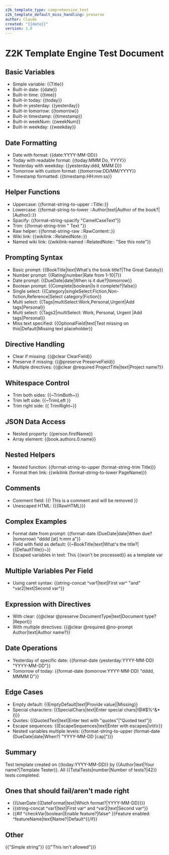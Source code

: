```yaml
---
z2k_template_type: comprehensive_test
z2k_template_default_miss_handling: preserve
author: Claude
created: "{{date}}"
version: 1.0
---
```

# Z2K Template Engine Test Document

## Basic Variables
- Simple variable: {{Title}}
- Built-in date: {{date}}
- Built-in time: {{time}}
- Built-in today: {{today}}
- Built-in yesterday: {{yesterday}}
- Built-in tomorrow: {{tomorrow}}
- Built-in timestamp: {{timestamp}}
- Built-in weekNum: {{weekNum}}
- Built-in weekday: {{weekday}}

## Date Formatting
- Date with format: {{date:YYYY-MM-DD}}
- Today with readable format: {{today:MMM Do, YYYY}}
- Yesterday with weekday: {{yesterday:ddd, MMM D}}
- Tomorrow with custom format: {{tomorrow:DD/MM/YYYY}}
- Timestamp formatted: {{timestamp:HH:mm:ss}}

## Helper Functions
- Uppercase: {{format-string-to-upper ::Title::}}
- Lowercase: {{format-string-to-lower ::Author|text|Author of the book?|\[Author\]::}}
- Spacify: {{format-string-spacify "CamelCaseText"}}
- Trim: {{format-string-trim "  Text  "}}
- Raw helper: {{format-string-raw ::RawContent::}}
- Wiki link: {{wikilink ::RelatedNote::}}
- Named wiki link: {{wikilink-named ::RelatedNote:: "See this note"}}

## Prompting Syntax
- Basic prompt: {{BookTitle|text|What's the book title?|The Great Gatsby}}
- Number prompt: {{Rating|number|Rate from 1-10|7}}
- Date prompt: {{DueDate|date|When is it due?|tomorrow}}
- Boolean prompt: {{Complete|boolean|Is it complete?|false}}
- Single select: {{Category|singleSelect:Fiction,Non-fiction,Reference|Select category|Fiction}}
- Multi select: {{Tags|multiSelect:Work,Personal,Urgent|Add tags|Personal}}
- Multi select: {{Tags2|multiSelect: Work, Personal, Urgent |Add tags|Personal}}
- Miss text specified: {{OptionalField|text|Test missing on this|Default|Missing text placeholder}}

## Directive Handling
- Clear if missing: {{@clear ClearField}}
- Preserve if missing: {{@preserve PreserveField}}
- Multiple directives: {{@clear @required ProjectTitle|text|Project name?}}

## Whitespace Control
- Trim both sides: {{~TrimBoth~}}
- Trim left side: {{~TrimLeft }}
- Trim right side: {{ TrimRight~}}

## JSON Data Access
- Nested property: {{person.firstName}}
- Array element: {{book.authors.0.name}}

## Nested Helpers
- Nested function: {{format-string-to-upper (format-string-trim Title)}}
- Format then link: {{wikilink (format-string-to-lower PageName)}}

## Comments
- Comment field: {{! This is a comment and will be removed }}
- Unescaped HTML: {{{RawHTML}}}

## Complex Examples
- Format date from prompt: {{format-date (DueDate|date|When due?|tomorrow) "dddd [at] h:mm a"}}
- Field with field as default: {{~BookTitle|text|What's the title?|{{DefaultTitle}}~}}
- Escaped variables in text: This \{{won't be processed}} as a template var

## Multiple Variables Per Field
- Using caret syntax: {{string-concat ^var1|text|First var^ "and" ^var2|text|Second var^}}

## Expression with Directives
- With clear: {{@clear @preserve DocumentType|text|Document type?|Report}}
- With multiple directives: {{@clear @required @no-prompt Author|text|Author name?}}

## Date Operations
- Yesterday of specific date: {{format-date (yesterday:YYYY-MM-DD) "YYYY-MM-DD"}}
- Tomorrow of today: {{format-date (tomorrow:YYYY-MM-DD) "dddd, MMMM D"}}

## Edge Cases
- Empty default: {{EmptyDefault|text|Provide value||Missing}}
- Special characters: {{SpecialChars|text|Enter special chars|!@#$%^&*()}}
- Quotes: {{QuotedText|text|Enter text with "quotes"|"Quoted text"}}
- Escape sequences: {{EscapeSequences|text|Enter with escapes|\n\t\r}}
- Nested variables multiple levels: {{format-string-to-upper (format-date (DueDate|date|When?) "YYYY-MM-DD [cap]")}}

## Summary
Test template created on {{today:YYYY-MM-DD}} by {{Author|text|Your name?|Template Tester}}.
All {{TotalTests|number|Number of tests?|42}} tests completed.

## Ones that should fail/aren't made right
- {{UserDate:{{DateFormat|text|Which format?|YYYY-MM-DD}}}}
- {{string-concat ^var1|text|First var^ and ^var2|text|Second var^}}
- {{#if ^checkVar|boolean|Enable feature?|false^ }}Feature enabled: ^featureName|text|Name?|Default^{{/if}}

## Other
{{"Simple string"}}
{{("This isn't allowed")}}
